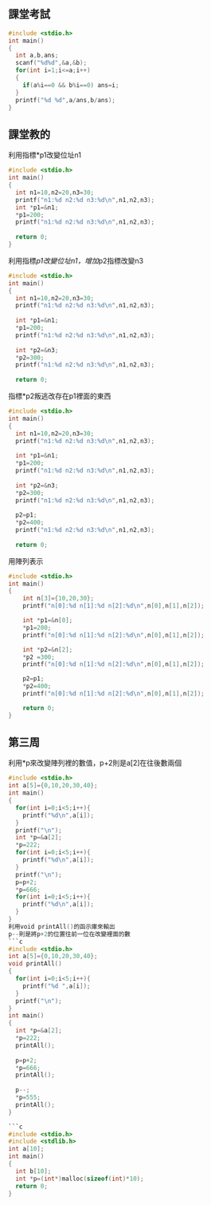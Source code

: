 課堂考試
---------
```c
#include <stdio.h>
int main()
{
  int a,b,ans;
  scanf("%d%d",&a,&b);
  for(int i=1;i<=a;i++)
  {
    if(a%i==0 && b%i==0) ans=i;
  }
  printf("%d %d",a/ans,b/ans);
}
```
課堂教的
--------
利用指標*p1改變位址n1
```c
#include <stdio.h>
int main()
{
  int n1=10,n2=20,n3=30;
  printf("n1:%d n2:%d n3:%d\n",n1,n2,n3);
  int *p1=&n1;
  *p1=200;
  printf("n1:%d n2:%d n3:%d\n",n1,n2,n3);
  
  return 0;
}
```
利用指標*p1改變位址n1，增加*p2指標改變n3
```c
#include <stdio.h>
int main()
{
  int n1=10,n2=20,n3=30;
  printf("n1:%d n2:%d n3:%d\n",n1,n2,n3);
  
  int *p1=&n1;
  *p1=200;
  printf("n1:%d n2:%d n3:%d\n",n1,n2,n3);
  
  int *p2=&n3;
  *p2=300;
  printf("n1:%d n2:%d n3:%d\n",n1,n2,n3);
  
  return 0;
```
指標*p2叛逃改存在p1裡面的東西
```c
#include <stdio.h>
int main()
{
  int n1=10,n2=20,n3=30;
  printf("n1:%d n2:%d n3:%d\n",n1,n2,n3);
  
  int *p1=&n1;
  *p1=200;
  printf("n1:%d n2:%d n3:%d\n",n1,n2,n3);
  
  int *p2=&n3;
  *p2=300;
  printf("n1:%d n2:%d n3:%d\n",n1,n2,n3);
  
  p2=p1;
  *p2=400;
  printf("n1:%d n2:%d n3:%d\n",n1,n2,n3);
  
  return 0;
```
用陣列表示
```c
#include <stdio.h>
int main()
{
    int n[3]={10,20,30};
    printf("n[0]:%d n[1]:%d n[2]:%d\n",n[0],n[1],n[2]);

    int *p1=&n[0];
    *p1=200;
    printf("n[0]:%d n[1]:%d n[2]:%d\n",n[0],n[1],n[2]);

    int *p2=&n[2];
    *p2 =300;
    printf("n[0]:%d n[1]:%d n[2]:%d\n",n[0],n[1],n[2]);

    p2=p1;
    *p2=400;
    printf("n[0]:%d n[1]:%d n[2]:%d\n",n[0],n[1],n[2]);

    return 0;
}
```
第三周
--------
利用*p來改變陣列裡的數值，p+2則是a[2]在往後數兩個
```c
#include <stdio.h>
int a[5]={0,10,20,30,40};
int main()
{
  for(int i=0;i<5;i++){
    printf("%d\n",a[i]);
  }
  printf("\n");
  int *p=&a[2];
  *p=222;
  for(int i=0;i<5;i++){
    printf("%d\n",a[i]);
  }
  printf("\n");
  p=p+2;
  *p=666;
  for(int i=0;i<5;i++){
    printf("%d\n",a[i]);
  }
}
利用void printAll()的函示庫來輸出
p--則是將p+2的位置往前一位在改變裡面的數
```c
#include <stdio.h>
int a[5]={0,10,20,30,40};
void printAll()
{
  for(int i=0;i<5;i++){
    printf("%d ",a[i]);
  }
  printf("\n");
}
int main()
{
  int *p=&a[2];
  *p=222;
  printAll();
  
  p=p+2;
  *p=666;
  printAll();
  
  p--;
  *p=555;
  printAll();
}

```c
#include <stdio.h>
#include <stdlib.h>
int a[10];
int main()
{
  int b[10];
  int *p=(int*)malloc(sizeof(int)*10);
  return 0;
}
